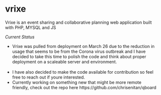 # vrixe
Vrixe is an event sharing and collaborative planning web application built with PHP, MYSQL and JS

*Current Status* <br>
<ul>
<li>Vrixe was pulled from deployment on March 26 due to the reduction in usage that seems to be from the Corona virus outbreak and I have decided to take this time to polish the code and think about proper deployment on a scaleable server and environment.</li><br>

<li>I have also decided to make the code available for contribution so feel free to reach out if youre interested.</li>


<li>Currently working on something new that might be more remote friendly, check out the repo here https://github.com/chrisenitan/qboard</li> 
</ul>

